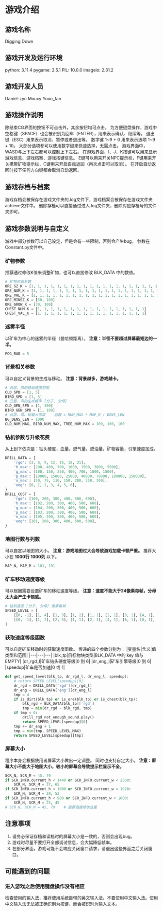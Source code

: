 # 游戏介绍

## 游戏名称

Digging Down

## 游戏开发及运行环境

python: 3.11.4
pygame: 2.5.1
PIL: 10.0.0
imageio: 2.31.2

## 游戏开发人员

Daniel-zyc
Mouxy
Yooo_fan

## 游戏操作说明

除结束CG界面的按钮不可点击外，其余按钮均可点击。
为方便键盘操作，游戏中空格键（SPACE）也会被识别为回车（ENTER），用来表示确认、继续等。
退出键（ESC）用来表示取消、暂停或者退出等。
数字键 1~9 + 0 用来表示选项 1~9 + 10。
大部分选项都可以使用数字键来快速选择，无需点击。
游戏界面中，WASD与上下左右都可以控制上下左右。
在游戏界面，I、J、K按键可以用来显示游戏信息、游戏档案、游戏按键信息。
E键可以用来开关NPC提示栏，F键用来开关携带矿物提示栏，C键用来开启自动返回（再次点击可以取消）。
在开启自动返回时按下任何方向键都会取消自动返回。

## 游戏存档与档案

游戏存档会被保存在游戏文件夹的.log文件下，游戏档案会被保存在游戏文件夹achieve文件中。
删除存档可以直接通过进入.log文件夹，删除对应存档号的文件夹即可。

## 游戏参数说明与自定义

游戏中部分参数可以自己设定，但是会有一些限制，否则会产生bug。
参数在Constant.py文件中。

### 矿物参数

推荐通过修改K值来调整矿物，也可以直接修改 BLK_DATA 中的数值。

```python
# 矿物可调系数
ORE_SZ_K = [1, 1, 1, 1, 1, 1, 1, 1, 1, 1, 1, 1, 1, 1, 1, 1, 1, 1, 1, 1, 1]    # 单片矿物大小系数
ORE_NUM_K = [1, 1, 1, 1, 1, 1, 1, 1, 1, 1, 1, 1, 1, 1, 1, 1, 1, 1, 1, 1, 1]   # 矿物片数系数
ORE_VAL_K = [1, 1, 1, 1, 1, 1, 1, 1, 1, 1, 1, 1, 1, 1, 1, 1, 1, 1, 1, 1, 1]   # 矿物价值系数
ORE_MINSZ_K = [50, 100]                                                       # 矿物片最小比例
ORE_GROW_K = [30, 100]                                                        # 随机生成矿物时的生长速度
CHEST_NUM_K = [1, 1, 1, 1, 1, 1, 1, 1, 1, 1, 1, 1, 1, 1, 1, 1, 1]             # 宝箱数量系数
CHEST_VAL_K = [1, 1, 1, 1, 1, 1, 1, 1, 1, 1, 1, 1, 1, 1, 1, 1, 1]             # 宝箱价值系数
```

### 迷雾半径

以矿车为中心的迷雾的半径（曼哈顿距离）。
**注意：半径不要超过屏幕最短边的一半。**

```python
FOG_RAD = 5
```

### 背景相关参数

可以自定义背景的生成与移动。
**注意：背景越多，游戏越卡。**

```python
# 云层、鸟的移动速度范围
CLD_SPD = [1, 5]
BIRD_SPD = [1, 5]
# 云层、鸟的生成概率 [分子, 分母]
CLD_GEN_SPD = [1, 300]
BIRD_GEN_SPD = [1, 100]
# 云层、鸟、树最大密度    总数 = NUM_MAX * MAP_M / DENS_LEN
BG_DENS_LEN = 1000
CLD_NUM_MAX, BIRD_NUM_MAX, TREE_NUM_MAX = 100, 100, 100
```

### 钻机参数与升级花费

从上到下依次是：钻头硬度，血量，燃气量，燃油量，矿物容量，引擎速度加成。

```python
DRILL_DATA = {
    'rgd': [3, 6, 9, 12, 15, 18, 21],
    'h_max': [200, 400, 700, 1000, 1500, 3000, 5000],
    'g_max': [100, 150, 250, 400, 700, 1000, 1500],
    'p_max': [10000, 15000, 25000, 40000, 70000, 100000, 150000],
    'o_max': [50, 75, 110, 150, 200, 250, 300],
    'eng': [0, 1, 2, 3, 4, 5, 6],
}
DRILL_COST = {
    'rgd': [100, 200, 300, 400, 500, 600],
    'h_max': [102, 200, 300, 400, 500, 600],
    'g_max': [104, 200, 300, 400, 500, 600],
    'p_max': [103, 200, 300, 400, 500, 600],
    'o_max': [105, 200, 300, 400, 500, 600],
    'eng': [101, 200, 300, 400, 500, 600],
}
```

### 地图行数与列数

可以自定以地图的大小。
**注意：游戏地图过大会导致游戏加载卡顿严重。**
推荐大小在 **1000行** **1000列** 以下。

```python
MAP_N, MAP_M = 101, 101
```

### 矿车移动速度等级

可以根据需要设置矿车的移动速度等级。
**注意：速度不能大于24像素每帧，分母太大会产生卡顿感。**

```python
# 钻机速度 [分子, 分母] 像素每帧
SPEED_LEVEL = [
    [[0, -1], [1, 4], [1, 3], [1, 2], [1, 1], [2, 1], [3, 1], [4, 1], [6, 1], [12, 1]],
    [[0, -1], [1, 2], [2, 3], [1, 1], [2, 1], [4, 1], [6, 1], [8, 1], [12, 1], [24, 1]]
]
```

### 获取速度等级函数

可以自定矿车移动时的获取速度函数。
传递的四个参数分别为：
|变量名|含义|值类型和范围|
|---|---|---|
|blk_tp|目标物块类型|BLK_DATA 中的 key 值与 EMPTY|
|dr_rgd_l|矿车钻头硬度等级|0 到 6|
|dr_eng_l|矿车引擎等级|0 到 6|
|speedup|矿车是否加速|0 或 1|

```python
def get_speed_level(blk_tp, dr_rgd_l, dr_eng_l, speedup):
    # return SPEED_LEVEL[speedup][9]
    dr_rgd = DRILL_DATA['rgd'][dr_rgd_l]
    dr_eng = DRILL_DATA['eng'][dr_eng_l]
    tmp = 4
    if is_dirt(blk_tp) or is_ore(blk_tp) or is_chest(blk_tp):
        blk_rgd = BLK_DATA[blk_tp]['rgd']
        tmp = min(dr_rgd - blk_rgd, tmp)
    if tmp < 0:
        drill_rgd_not_enough_sound.play()
        return SPEED_LEVEL[speedup][0]
    tmp += dr_eng + 1
    tmp = min(tmp, SPEED_LEVEL_MAX)
    return SPEED_LEVEL[speedup][tmp]
```

### 屏幕大小

程序本身会根据使用者屏幕大小做出一定调整。
同时也支持自定大小。
**注意：屏幕大小不能大于地图大小，较小的屏幕会导致提示栏显示不全。**

```python
SCR_N, SCR_M = 45, 79
if SCR_INFO.current_h < 1440 or SCR_INFO.current_w < 2560:
    SCR_N, SCR_M = 37, 65
if SCR_INFO.current_h < 1080 or SCR_INFO.current_w < 1920:
    SCR_N, SCR_M = 29, 53
if SCR_INFO.current_h < 900 or SCR_INFO.current_w < 1600:
    SCR_N, SCR_M = 25, 45
# SCR_N, SCR_M = 45, 79    # 推荐直接修改这里
```

## 注意事项

1. 请务必保证存档和读档时的屏幕大小是一致的，否则会出现bug。
2. 游戏时尽量不要打开全部调试信息，会大幅降低帧率。
3. 在部分界面，游戏可能不会响应关闭窗口请求，请退出这些界面之后关闭窗口。

## 可能遇到的问题

### 进入游戏之后使用键盘操作没有相应

检查使用的输入法，推荐使用系统自带的英文输入法，不要使用中文输入法。使用中文输入法无法被正确识别为按键，而会被识别为输入文本。
